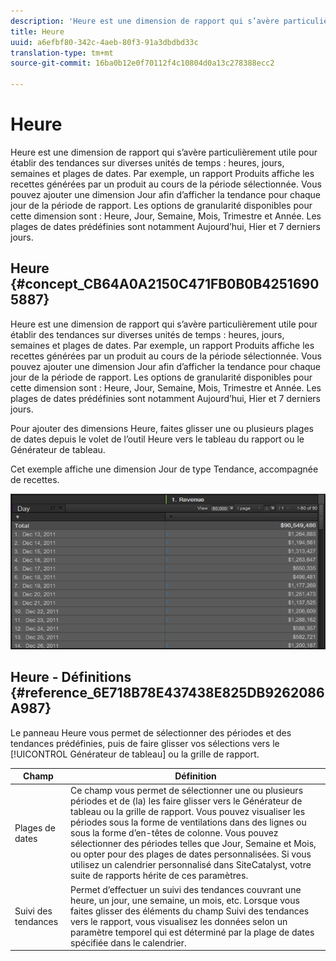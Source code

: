 ```yaml
---
description: 'Heure est une dimension de rapport qui s’avère particulièrement utile pour établir des tendances sur diverses unités de temps : heures, jours, semaines et plages de dates. Par exemple, un rapport Produits affiche les recettes générées par un produit au cours de la période sélectionnée. Vous pouvez ajouter une dimension Jour afin d’afficher la tendance pour chaque jour de la période de rapport. Les options de granularité disponibles pour cette dimension sont : Heure, Jour, Semaine, Mois, Trimestre et Année. Les plages de dates prédéfinies sont notamment Aujourd’hui, Hier et 7 derniers jours.'
title: Heure
uuid: a6efbf80-342c-4aeb-80f3-91a3dbdbd33c
translation-type: tm+mt
source-git-commit: 16ba0b12e0f70112f4c10804d0a13c278388ecc2

---
```



# Heure

Heure est une dimension de rapport qui s’avère particulièrement utile pour établir des tendances sur diverses unités de temps : heures, jours, semaines et plages de dates. Par exemple, un rapport Produits affiche les recettes générées par un produit au cours de la période sélectionnée. Vous pouvez ajouter une dimension Jour afin d’afficher la tendance pour chaque jour de la période de rapport. Les options de granularité disponibles pour cette dimension sont : Heure, Jour, Semaine, Mois, Trimestre et Année. Les plages de dates prédéfinies sont notamment Aujourd’hui, Hier et 7 derniers jours.

## Heure {#concept_CB64A0A2150C471FB0B0B42516905887}

Heure est une dimension de rapport qui s’avère particulièrement utile pour établir des tendances sur diverses unités de temps : heures, jours, semaines et plages de dates. Par exemple, un rapport Produits affiche les recettes générées par un produit au cours de la période sélectionnée. Vous pouvez ajouter une dimension Jour afin d’afficher la tendance pour chaque jour de la période de rapport. Les options de granularité disponibles pour cette dimension sont : Heure, Jour, Semaine, Mois, Trimestre et Année. Les plages de dates prédéfinies sont notamment Aujourd’hui, Hier et 7 derniers jours.

Pour ajouter des dimensions Heure, faites glisser une ou plusieurs plages de dates depuis le volet de l’outil Heure vers le tableau du rapport ou le Générateur de tableau.

Cet exemple affiche une dimension Jour de type Tendance, accompagnée de recettes.

![](assets/day_dimension.png)

## Heure - Définitions {#reference_6E718B78E437438E825DB9262086A987}

Le panneau Heure vous permet de sélectionner des périodes et des tendances prédéfinies, puis de faire glisser vos sélections vers le [!UICONTROL Générateur de tableau] ou la grille de rapport.

<!-- 

r_time_panel.xml

 -->

| Champ | Définition |
|--- |--- |
| Plages de dates | Ce champ vous permet de sélectionner une ou plusieurs périodes et de (la) les faire glisser vers le Générateur de tableau ou la grille de rapport. Vous pouvez visualiser les périodes sous la forme de ventilations dans des lignes ou sous la forme d’en-têtes de colonne. Vous pouvez sélectionner des périodes telles que Jour, Semaine et Mois, ou opter pour des plages de dates personnalisées. Si vous utilisez un calendrier personnalisé dans SiteCatalyst, votre suite de rapports hérite de ces paramètres. |
| Suivi des tendances | Permet d’effectuer un suivi des tendances couvrant une heure, un jour, une semaine, un mois, etc. Lorsque vous faites glisser des éléments du champ Suivi des tendances vers le rapport, vous visualisez les données selon un paramètre temporel qui est déterminé par la plage de dates spécifiée dans le calendrier. |
